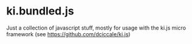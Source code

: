 # ki.bundled.js
Just a collection of javascript stuff, mostly for usage with the ki.js micro framework (see https://github.com/dciccale/ki.js)
